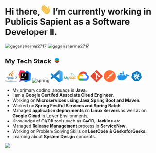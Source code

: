 # Hi there,<img src="https://raw.githubusercontent.com/ABSphreak/ABSphreak/master/gifs/Hi.gif" width="35"> I’m currently working in Publicis Sapient as a Software Developer II. 
<a href="https://linkedin.com/in/gagansharma2717/" target="blank"><img align="center" src="https://img.shields.io/badge/linkedin-blue.svg?&style=for-the-badge&logo=linkedin&logoColor=white" alt="gagansharma2717" height="30" /></a>
<a href="mailto:gagansharma2717@gmail.com" target="blank"><img align="center" src="https://img.shields.io/badge/Gmail-%23E4405F.svg?&style=for-the-badge&logogmail&logoColor=white" alt="gagansharma2717" height="30" /></a>

<h2> My Tech Stack <img src="images\tech_stack.png" alt="tech-stack" width="30" height="20"/> </h2>
<p align="left">
  <img src="images\java.png" alt="java" width="40" height="40"/>
  <img src="images\idea.png" alt="idea" width="40" height="40"/>
  <img src="images\spring.png" alt="spring" width="40" height="40"/>
  <img src="images\vscode.png" alt="vscode" width="40" height="40"/>
  <img src="images\mysql.png" alt="mysql" width="40" height="40"/>
  <img src="images\gcp.png" alt="gcp" width="40" height="40"/>
  <img src="images\git.png" alt="git" width="40" height="40"/>
  <img src="images\postman.png" alt="postman" width="40" height="40"/>
  <img src="images\docker.png" alt="docker" width="40" height="40"/>
  <img src="images\gke.png" alt="docker" width="40" height="40"/>
</p>

<ul>
  <li> My primary coding language is <b>Java</b>.</li>
  <li> I am a <b>Google Certifed Associate Cloud Engineer</b>.</li>
  <li> Working on <b>Microservices using Java,Spring Boot and Maven</b>.</li>
  <li> Worked on <b>Spring Restful Services and Spring Batch</b>.</li>
  <li> Managed <b>application deployments</b> on <b>Linux Servers</b> as well as on <b>Google Cloud</b> in Lower Environments.</li>
  <li> Knowledge of <b>CI/CD</b> tools such as <b>GoCD, Jenkins</b> etc.</li>
  <li> Managed <b>Release Management</b> process in <b>ServiceNow</b>.</li>
  <li> Working on Problem Solving Skills on <b>LeetCode</b> <b> & GeeksforGeeks</b>.</li>
  <li> Learning about <b>System Design</b> concepts.</li>
</ul>
<img src = "https://github-readme-stats.vercel.app/api?username=gagansharma2717&&show_icons=true&title_color=ffffff&icon_color=bb2acf&text_color=daf7dc&bg_color=151515">
<!--
**gagansharma2717/gagansharma2717** is a ✨ _special_ ✨ repository because its `README.md` (this file) appears on your GitHub profile.

Here are some ideas to get you started:

- 🔭 I’m currently working on ...
- 🌱 I’m currently learning ...
- 👯 I’m looking to collaborate on ...
- 🤔 I’m looking for help with ...
- 💬 Ask me about ...
- 📫 How to reach me: ...
- 😄 Pronouns: ...
- ⚡ Fun fact: ...
-->
